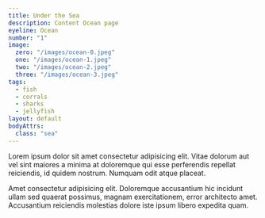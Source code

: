 ```yaml
---
title: Under the Sea
description: Content Ocean page
eyeline: Ocean
number: "1"
image: 
  zero: "/images/ocean-0.jpeg"
  one: "/images/ocean-1.jpeg"
  two: "/images/ocean-2.jpeg"
  three: "/images/ocean-3.jpeg"
tags: 
  - fish
  - corrals
  - sharks
  - jellyfish
layout: default
bodyAttrs: 
  class: "sea"
---
```

Lorem ipsum dolor sit amet consectetur adipisicing elit. Vitae dolorum aut vel sint maiores a minima at doloremque qui esse perferendis repellat reiciendis, id quidem nostrum. Numquam odit atque placeat.

Amet consectetur adipisicing elit. Doloremque accusantium hic incidunt ullam sed quaerat possimus, magnam exercitationem, error architecto amet. Accusantium reiciendis molestias dolore iste ipsum libero expedita quam.


